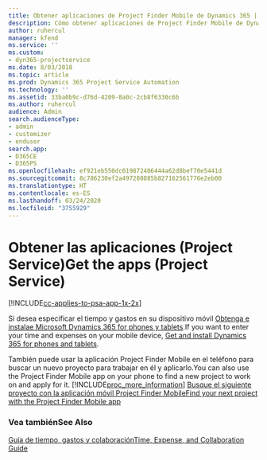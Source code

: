 ```yaml
---
title: Obtener aplicaciones de Project Finder Mobile de Dynamics 365 | MicrosoftDocs
description: Cómo obtener aplicaciones de Project Finder Mobile de Dynamics 365
author: ruhercul
manager: kfend
ms.service: ''
ms.custom:
- dyn365-projectservice
ms.date: 8/03/2018
ms.topic: article
ms.prod: Dynamics 365 Project Service Automation
ms.technology: ''
ms.assetid: 33ba0b9c-d76d-4209-8a0c-2cb8f6330c6b
ms.author: ruhercul
audience: Admin
search.audienceType:
- admin
- customizer
- enduser
search.app:
- D365CE
- D365PS
ms.openlocfilehash: ef921eb550dc019872406444a62d8bef70e5441d
ms.sourcegitcommit: 8c786230ef2a497280885b827162561776e2eb00
ms.translationtype: HT
ms.contentlocale: es-ES
ms.lasthandoff: 03/24/2020
ms.locfileid: "3755929"
---
```

# <a name="get-the-apps-project-service"></a><span data-ttu-id="1138f-103">Obtener las aplicaciones (Project Service)</span><span class="sxs-lookup"><span data-stu-id="1138f-103">Get the apps (Project Service)</span></span>

[!INCLUDE[cc-applies-to-psa-app-1x-2x](../includes/cc-applies-to-psa-app-1x-2x.md)]

<span data-ttu-id="1138f-104">Si desea especificar el tiempo y gastos en su dispositivo móvil [Obtenga e instalae Microsoft Dynamics 365 for phones y tablets](../mobile-app/dynamics-365-phones-tablets-users-guide.md).</span><span class="sxs-lookup"><span data-stu-id="1138f-104">If you want to enter your time and expenses on your mobile device, [Get and install Dynamics 365 for phones and tablets](../mobile-app/dynamics-365-phones-tablets-users-guide.md).</span></span>  
  
 <span data-ttu-id="1138f-105">También puede usar la aplicación Project Finder Mobile en el teléfono para buscar un nuevo proyecto para trabajar en él y aplicarlo.</span><span class="sxs-lookup"><span data-stu-id="1138f-105">You can also use the Project Finder Mobile app on your phone to find a new project to work on and apply for it.</span></span> [!INCLUDE[proc_more_information](../includes/proc-more-information.md)] <span data-ttu-id="1138f-106">[Busque el siguiente proyecto con la aplicación móvil Project Finder Mobile](../project-service/find-next-project-finder-mobile-app.md)</span><span class="sxs-lookup"><span data-stu-id="1138f-106">[Find your next project with the Project Finder Mobile app](../project-service/find-next-project-finder-mobile-app.md)</span></span> 
  
### <a name="see-also"></a><span data-ttu-id="1138f-107">Vea también</span><span class="sxs-lookup"><span data-stu-id="1138f-107">See Also</span></span>  
 [<span data-ttu-id="1138f-108">Guía de tiempo, gastos y colaboración</span><span class="sxs-lookup"><span data-stu-id="1138f-108">Time, Expense, and Collaboration Guide</span></span>](../project-service/time-expense-collaboration-guide.md)
